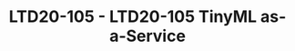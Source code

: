 ---
categories:
- ltd20
description: 'To join this session live please go to:<br><ul><li>YouTube: <a data-saferedirecturl="https://www.google.com/url?q=https://youtu.be/CCm7yC2rBP8&source=gmail&ust=1584709380421000&usg=AFQjCNFU25JEciO-bl3ZdJ9ygW7B-K7HFw"
  href="https://youtu.be/CCm7yC2rBP8" target="_blank">https://youtu.be/CCm7yC2rBP8</a></li><li>Zoom:
  <a data-saferedirecturl="https://www.google.com/url?q=https://zoom.us/j/448744842?pwd%3DUjRGTW9sT1pYUkJydHJ6K3E1d3lFZz09&source=gmail&ust=1584709380421000&usg=AFQjCNHerCbG47cOF-09Mck9wiy_WC35kA"
  href="https://zoom.us/j/448744842?pwd=UjRGTW9sT1pYUkJydHJ6K3E1d3lFZz09" target="_blank">https://zoom.us/j/448744842?pwd=UjRGTW9sT1pYUkJydHJ6K3E1d3lFZz09</a></li></ul>Description:
  <br><br>Machine Learning (ML) has been happening only in Cloud and ML inference
  is happening only on Edge. But there''s quite few ML happening in IoT where Linux
  cannot fit. This area is called TinyML. In order to democratize ML in IoT, I propose
  TinyML as-a-Service, which would bring ML onto microcontrollers with 3 enablers,
  (1) Unikernel, (2) ML compiler and (3) CoAP. In this session, I''ll explain our
  end-to-end experiment of how we tackled to bring ML onto Edge & microcontrollers,
  show demo and also discuss future possibilites. The audience are not expected much.
  The following links may be helpful if you discuss this session deeper. Enjoy!! #tinymlaas<br><br>*
  Unikernel<br>* MirageOS<br>* Ocaml<br>* Owl<br>* LwAE<br>* TinyML<br>* Tensorflow
  Lite for micro<br>* LwM2M<br>* CoAP'
image:
  featured: 'true'
  path: https://static.linaro.org/connect/ltd20/images/LTD20-105.png
session_id: LTD20-105
session_room: Linaro Tech Days Track 2
session_slot:
  end_time: 2020-03-24 10:55
  start_time: 2020-03-24 10:30
session_speakers:
- speaker_bio: A kernel developer tunred into a telecom researcher. Hiroshi used to
    work on Linux ARM kernel, especially maintaining IOMMU/SMMU of Nvidia Tegra SoC.
    Currently he\&#39;s exploring Unikernel(MirageOS) and Machine Learning for IoT.&lt;br&gt;
    https://www.linkedin.com/in/hidoyu/&lt;br&gt; https://www.ericsson.com/en/blog/contributors/e-h/hiroshi-doyu
  speaker_company: Ericsson
  speaker_image: http://avatars.sched.co/2/4f/9030463/avatar.jpg.320x320px.jpg?7a4
  speaker_name: Hiroshi Doyu
  speaker_position: Senior Researcher
  speaker_role: attendee, speaker
session_track: Machine Learning/AI
tag: session
tags: Machine Learning/AI
title: LTD20-105 - LTD20-105 TinyML as-a-Service
---